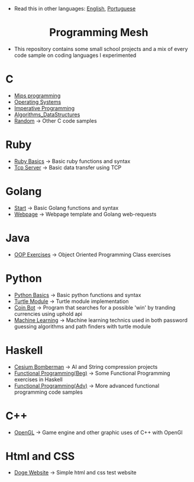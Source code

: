 * Read this in other languages: [English](README.md), [Portuguese](README.pt.md)

<div align="center">
	<h1><strong>Programming Mesh</strong></h1>
</div>

* This repository contains some small school projects and a mix of every code sample on coding languages I experimented


# C

- [Mips programming](C/Mips(Assembly)_C)
- [Operating Systems](C/OSystems)
- [Imperative Programming](C/ImperativeP)
- [Algorithms_DataStructures](C/Algorithms_DataStructures)
- [Random](C/Random) -> Other C code samples

# Ruby

- [Ruby Basics](Ruby/ruby_basics) -> Basic ruby functions and syntax
- [Tcp Server](Ruby/tcp_server) -> Basic data transfer using TCP

# Golang

- [Start](Golang/start) -> Basic Golang functions and syntax
- [Webpage](Golang/webpage) -> Webpage template and Golang web-requests

# Java

- [OOP Exercises](Java/OOP_classes) -> Object Oriented Programming Class exercises

# Python

- [Python Basics](Python/python_basics) -> Basic python functions and syntax
- [Turtle Module](Python/turtle_module) -> Turtle module implementation
- [Coin Bot](Python/coinBot) -> Program that searches for a possible 'win' by tranding currencies using uphold api
- [Machine Learning](Python/machine_learning) -> Machine learning technics used in both password guessing algorithms and path finders with turtle module

# Haskell

- [Cesium Bomberman](Haskell/cesium_bomberman) -> AI and String compression projects
- [Functional Programming(Beg)](Haskell/FunctionalP) -> Some Functional Programming exercises in Haskell
- [Functional Programming(Adv)](Haskell/CP) -> More advanced functional programming code samples

# C++

- [OpenGL](CPP/GraphicComputation) -> Game engine and other graphic uses of C++ with OpenGl

# Html and CSS

- [Doge Website](Html_Css/DogeSite) -> Simple html and css test website
